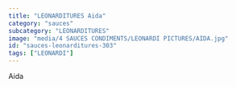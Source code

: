 ```yaml
---
title: "LEONARDITURES Aida"
category: "sauces"
subcategory: "LEONARDITURES"
image: "media/4 SAUCES CONDIMENTS/LEONARDI PICTURES/AIDA.jpg"
id: "sauces-leonarditures-303"
tags: ["LEONARDI"]
---
```


Aida
